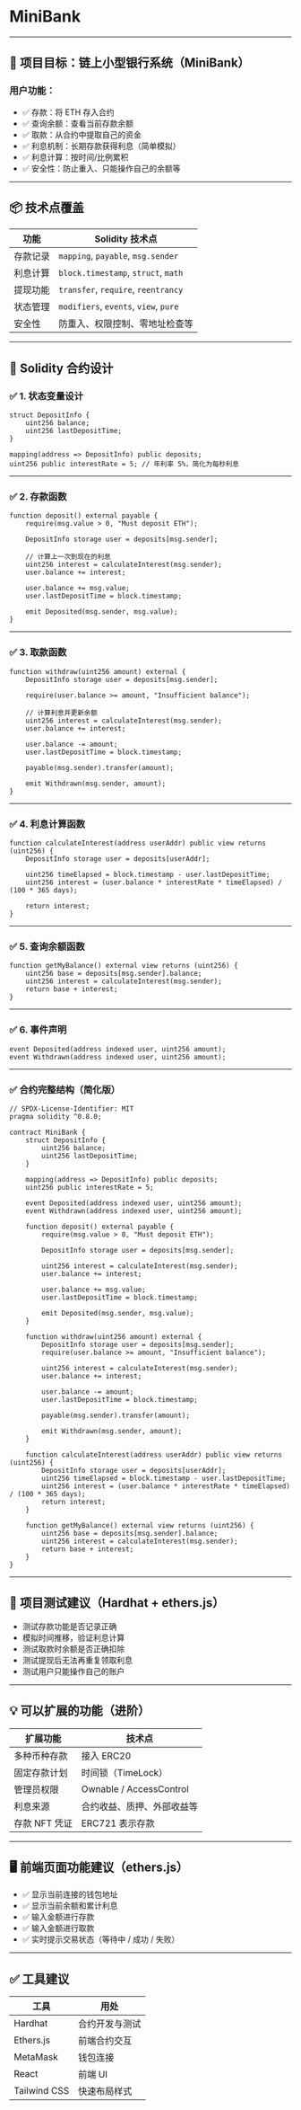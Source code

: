 # MiniBank


---

## 🎯 项目目标：链上小型银行系统（MiniBank）

### 用户功能：

- ✅ 存款：将 ETH 存入合约
- ✅ 查询余额：查看当前存款余额
- ✅ 取款：从合约中提取自己的资金
- ✅ 利息机制：长期存款获得利息（简单模拟）
- ✅ 利息计算：按时间/比例累积
- ✅ 安全性：防止重入、只能操作自己的余额等

---

## 📦 技术点覆盖

| 功能 | Solidity 技术点 |
|------|------------------|
| 存款记录 | `mapping`, `payable`, `msg.sender` |
| 利息计算 | `block.timestamp`, `struct`, `math` |
| 提现功能 | `transfer`, `require`, `reentrancy` |
| 状态管理 | `modifiers`, `events`, `view`, `pure` |
| 安全性 | 防重入、权限控制、零地址检查等 |

---

## 🧰 Solidity 合约设计

### ✅ 1. 状态变量设计

```solidity
struct DepositInfo {
    uint256 balance;
    uint256 lastDepositTime;
}

mapping(address => DepositInfo) public deposits;
uint256 public interestRate = 5; // 年利率 5%，简化为每秒利息
```

---

### ✅ 2. 存款函数

```solidity
function deposit() external payable {
    require(msg.value > 0, "Must deposit ETH");

    DepositInfo storage user = deposits[msg.sender];

    // 计算上一次到现在的利息
    uint256 interest = calculateInterest(msg.sender);
    user.balance += interest;

    user.balance += msg.value;
    user.lastDepositTime = block.timestamp;

    emit Deposited(msg.sender, msg.value);
}
```

---

### ✅ 3. 取款函数

```solidity
function withdraw(uint256 amount) external {
    DepositInfo storage user = deposits[msg.sender];

    require(user.balance >= amount, "Insufficient balance");

    // 计算利息并更新余额
    uint256 interest = calculateInterest(msg.sender);
    user.balance += interest;

    user.balance -= amount;
    user.lastDepositTime = block.timestamp;

    payable(msg.sender).transfer(amount);

    emit Withdrawn(msg.sender, amount);
}
```

---

### ✅ 4. 利息计算函数

```solidity
function calculateInterest(address userAddr) public view returns (uint256) {
    DepositInfo storage user = deposits[userAddr];

    uint256 timeElapsed = block.timestamp - user.lastDepositTime;
    uint256 interest = (user.balance * interestRate * timeElapsed) / (100 * 365 days);

    return interest;
}
```

---

### ✅ 5. 查询余额函数

```solidity
function getMyBalance() external view returns (uint256) {
    uint256 base = deposits[msg.sender].balance;
    uint256 interest = calculateInterest(msg.sender);
    return base + interest;
}
```

---

### ✅ 6. 事件声明

```solidity
event Deposited(address indexed user, uint256 amount);
event Withdrawn(address indexed user, uint256 amount);
```

---

### ✅ 合约完整结构（简化版）

```solidity
// SPDX-License-Identifier: MIT
pragma solidity ^0.8.0;

contract MiniBank {
    struct DepositInfo {
        uint256 balance;
        uint256 lastDepositTime;
    }

    mapping(address => DepositInfo) public deposits;
    uint256 public interestRate = 5;

    event Deposited(address indexed user, uint256 amount);
    event Withdrawn(address indexed user, uint256 amount);

    function deposit() external payable {
        require(msg.value > 0, "Must deposit ETH");

        DepositInfo storage user = deposits[msg.sender];

        uint256 interest = calculateInterest(msg.sender);
        user.balance += interest;

        user.balance += msg.value;
        user.lastDepositTime = block.timestamp;

        emit Deposited(msg.sender, msg.value);
    }

    function withdraw(uint256 amount) external {
        DepositInfo storage user = deposits[msg.sender];
        require(user.balance >= amount, "Insufficient balance");

        uint256 interest = calculateInterest(msg.sender);
        user.balance += interest;

        user.balance -= amount;
        user.lastDepositTime = block.timestamp;

        payable(msg.sender).transfer(amount);

        emit Withdrawn(msg.sender, amount);
    }

    function calculateInterest(address userAddr) public view returns (uint256) {
        DepositInfo storage user = deposits[userAddr];
        uint256 timeElapsed = block.timestamp - user.lastDepositTime;
        uint256 interest = (user.balance * interestRate * timeElapsed) / (100 * 365 days);
        return interest;
    }

    function getMyBalance() external view returns (uint256) {
        uint256 base = deposits[msg.sender].balance;
        uint256 interest = calculateInterest(msg.sender);
        return base + interest;
    }
}
```

---

## 🧪 项目测试建议（Hardhat + ethers.js）

- 测试存款功能是否记录正确
- 模拟时间推移，验证利息计算
- 测试取款时余额是否正确扣除
- 测试提现后无法再重复领取利息
- 测试用户只能操作自己的账户

---

## 💡 可以扩展的功能（进阶）

| 扩展功能 | 技术点 |
|----------|--------|
| 多种币种存款 | 接入 ERC20 |
| 固定存款计划 | 时间锁（TimeLock） |
| 管理员权限 | Ownable / AccessControl |
| 利息来源 | 合约收益、质押、外部收益等 |
| 存款 NFT 凭证 | ERC721 表示存款 |

---

## 🖥️ 前端页面功能建议（ethers.js）

- ✅ 显示当前连接的钱包地址
- ✅ 显示当前余额和累计利息
- ✅ 输入金额进行存款
- ✅ 输入金额进行取款
- ✅ 实时提示交易状态（等待中 / 成功 / 失败）

---

## ✅ 工具建议

| 工具 | 用处 |
|------|------|
| Hardhat | 合约开发与测试 |
| Ethers.js | 前端合约交互 |
| MetaMask | 钱包连接 |
| React | 前端 UI |
| Tailwind CSS | 快速布局样式 |
